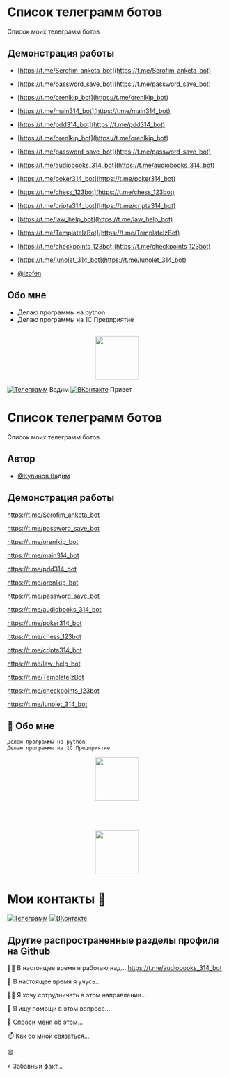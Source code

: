# Список телеграмм ботов

Список моих телеграмм ботов


## Демонстрация работы

 - [https://t.me/Serofim_anketa_bot](https://t.me/Serofim_anketa_bot)
 - [https://t.me/password_save_bot](https://t.me/password_save_bot)
 - [https://t.me/orenlkip_bot](https://t.me/orenlkip_bot)
 - [https://t.me/main314_bot](https://t.me/main314_bot)
 - [https://t.me/pdd314_bot](https://t.me/pdd314_bot)
 - [https://t.me/orenlkip_bot](https://t.me/orenlkip_bot)
 - [https://t.me/password_save_bot](https://t.me/password_save_bot)
 - [https://t.me/audiobooks_314_bot](https://t.me/audiobooks_314_bot)
 - [https://t.me/poker314_bot](https://t.me/poker314_bot)
 - [https://t.me/chess_123bot](https://t.me/chess_123bot)
 - [https://t.me/cripta314_bot](https://t.me/cripta314_bot)
 - [https://t.me/law_help_bot](https://t.me/law_help_bot)
 - [https://t.me/TemplateIzBot](https://t.me/TemplateIzBot)
 - [https://t.me/checkpoints_123bot](https://t.me/checkpoints_123bot)
 - [https://t.me/lunolet_314_bot](https://t.me/lunolet_314_bot)


 - [@izofen](https://github.com/Izofen/My_contacts)



## Обо мне




 - Делаю программы на python
 - Делаю программы на 1С Предприятие

## 

<div id="header" align="center">
  <img src="https://media.giphy.com/media/M9gbBd9nbDrOTu1Mqx/giphy.gif" width="100"/>
</div>




[![Телеграмм](https://img.shields.io/badge/%D0%A2%D0%B5%D0%BB%D0%B5%D0%B3%D1%80%D0%B0%D0%BC%D0%BC-%234682B4?style=for-the-badge&logo=telegram&logoColor=#FFFF00&label=&labelColor=&color=)](https://t.me/a123_master) Вадим
[![ВКонтакте](https://img.shields.io/badge/%D0%92%D0%9A%D0%BE%D0%BD%D1%82%D0%B0%D0%BA%D1%82%D0%B5-%23008000?style=for-the-badge&logo=telegram&logoColor=#FFFF00&label=&labelColor=&color=)](https://vk.com/3dot14)    Привет
















# Список телеграмм ботов

Список моих телеграмм ботов


## Автор

- [@Купинов Вадим ](https://t.me/Createbot314)


## Демонстрация работы

https://t.me/Serofim_anketa_bot

https://t.me/password_save_bot

https://t.me/orenlkip_bot

https://t.me/main314_bot

https://t.me/pdd314_bot

https://t.me/orenlkip_bot

https://t.me/password_save_bot

https://t.me/audiobooks_314_bot

https://t.me/poker314_bot

https://t.me/chess_123bot

https://t.me/cripta314_bot

https://t.me/law_help_bot

https://t.me/TemplateIzBot

https://t.me/checkpoints_123bot

https://t.me/lunolet_314_bot

## 🚀 Обо мне
	Делаю программы на python
	Делаю программы на 1С Предприятие



<div id="header" align="center">
  <img src="https://media.giphy.com/media/M9gbBd9nbDrOTu1Mqx/giphy.gif" width="100"/>
</div>


<BR>
<BR>
<BR>
<BR>

<div id="header" align="center">
  <img src="https://i.giphy.com/media/v1.Y2lkPTc5MGI3NjExNnMzcW1xY3p0ajRqYnZ3aDltejFuY3B6ZzFtbmgxOTA3OGhxNWh6MSZlcD12MV9pbnRlcm5hbF9naWZfYnlfaWQmY3Q9Zw/hfhJUK0ABJIyxZNRPB/giphy.gif" width="100"/>
</div>


# Мои контакты 👋


[![Телеграмм](https://img.shields.io/badge/%D0%A2%D0%B5%D0%BB%D0%B5%D0%B3%D1%80%D0%B0%D0%BC%D0%BC-%234682B4?style=for-the-badge&logo=telegram&logoColor=#FFFF00&label=&labelColor=&color=)](https://t.me/a123_master)
[![ВКонтакте](https://img.shields.io/badge/%D0%92%D0%9A%D0%BE%D0%BD%D1%82%D0%B0%D0%BA%D1%82%D0%B5-%23008000?style=for-the-badge&logo=telegram&logoColor=#FFFF00&label=&labelColor=&color=)](https://vk.com/3dot14)



## Другие распространенные разделы профиля на Github
👩‍💻 В настоящее время я работаю над... https://t.me/audiobooks_314_bot

🧠 В настоящее время я учусь...

👯‍♀️ Я хочу сотрудничать в этом направлении...

🤔 Я ищу помощи в этом вопросе...

💬 Спроси меня об этом...

📫 Как со мной связаться...

😄 

⚡️ Забавный факт...


